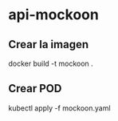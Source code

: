 # api-mockoon

## Crear la imagen

docker build -t mockoon .

## Crear POD
kubectl apply -f mockoon.yaml